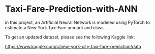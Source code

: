 # Taxi-Fare-Prediction-with-ANN

in this project, an Artificial Neural Network is modeled using PyTorch to estimate a New York Taxi Fare amount and class.

To get an updated dataset, please see the following Kaggle link:

https://www.kaggle.com/c/new-york-city-taxi-fare-prediction/data
